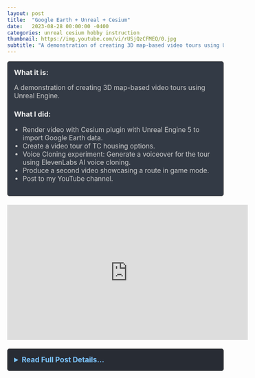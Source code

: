 ```yaml
---
layout: post
title:  "Google Earth + Unreal + Cesium"
date:   2023-08-28 00:00:00 -0400
categories: unreal cesium hobby instruction
thumbnail: https://img.youtube.com/vi/rUSjQzCFMEQ/0.jpg
subtitle: "A demonstration of creating 3D map-based video tours using Unreal Engine."
---
```


<div style="padding: 15px; border: 1px solid #555; border-radius: 5px; margin-bottom: 20px; background-color: #333a45;">
  <h3 style="margin-top: 0; color: #eee;">What it is:</h3>
  <p style="font-size: 1.1em; color: #ccc;">A demonstration of creating 3D map-based video tours using Unreal Engine.</p>
  
  <h3 style="color: #eee;">What I did:</h3>
  <ul style="font-size: 1.1em; list-style-type: disc; padding-left: 20px; color: #ccc;">
    <li>Render video with Cesium plugin with Unreal Engine 5 to import Google Earth data.</li>
    <li>Create a video tour of TC housing options.</li>
    <li>Voice Cloning experiment: Generate a voiceover for the tour using ElevenLabs AI voice cloning.</li>
    <li>Produce a second video showcasing a route in game mode.</li>
    <li>Post to my YouTube channel.</li>
  </ul>
</div>

<div style="text-align: center; margin-bottom: 20px;">
  <iframe width="560" height="315" src="https://www.youtube.com/embed/rUSjQzCFMEQ" title="YouTube video player" frameborder="0" allow="accelerometer; autoplay; clipboard-write; encrypted-media; gyroscope; picture-in-picture; web-share" allowfullscreen></iframe>
</div>

<details style="margin-bottom: 20px; background-color: #282c34; padding: 15px; border-radius: 5px; border: 1px solid #444;">
  <summary style="cursor: pointer; font-weight: bold; color: #7cc5ff; font-size: 1.2em;">Read Full Post Details...</summary>
  <div style="padding-top: 15px; color: #bbb;" markdown="1">

I used the Cesium plugin in Unreal 5 to create a YouTube video tour of TC housing options. The voiceover is a clone of my voice created by ElevenLabs.

Cesium and Unreal 5 are easy to use and learn.

### Video Tour of TC Housing Options
![Video Tour of TC Housing Options](https://img.youtube.com/vi/rUSjQzCFMEQ/0.jpg)

### My Route Home with Game Mode
[My Route Home with Game Mode](https://www.youtube.com/watch?v=GC2jL5zlh2o)

  </div>
</details>

